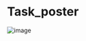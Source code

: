 # Task_poster

![image](https://github.com/user-attachments/assets/8fd39172-d863-4984-88b3-37f5dd68ef0e)
